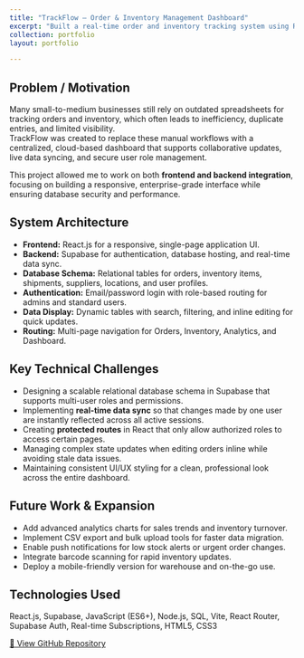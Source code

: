 ```yaml
---
title: "TrackFlow – Order & Inventory Management Dashboard"
excerpt: "Built a real-time order and inventory tracking system using React and Supabase with role-based access control."
collection: portfolio
layout: portfolio

---
```



## Problem / Motivation

Many small-to-medium businesses still rely on outdated spreadsheets for tracking orders and inventory, which often leads to inefficiency, duplicate entries, and limited visibility.  
TrackFlow was created to replace these manual workflows with a centralized, cloud-based dashboard that supports collaborative updates, live data syncing, and secure user role management.

This project allowed me to work on both **frontend and backend integration**, focusing on building a responsive, enterprise-grade interface while ensuring database security and performance.

## System Architecture

- **Frontend:** React.js for a responsive, single-page application UI.
- **Backend:** Supabase for authentication, database hosting, and real-time data sync.
- **Database Schema:** Relational tables for orders, inventory items, shipments, suppliers, locations, and user profiles.
- **Authentication:** Email/password login with role-based routing for admins and standard users.
- **Data Display:** Dynamic tables with search, filtering, and inline editing for quick updates.
- **Routing:** Multi-page navigation for Orders, Inventory, Analytics, and Dashboard.

## Key Technical Challenges

- Designing a scalable relational database schema in Supabase that supports multi-user roles and permissions.
- Implementing **real-time data sync** so that changes made by one user are instantly reflected across all active sessions.
- Creating **protected routes** in React that only allow authorized roles to access certain pages.
- Managing complex state updates when editing orders inline while avoiding stale data issues.
- Maintaining consistent UI/UX styling for a clean, professional look across the entire dashboard.

## Future Work & Expansion

- Add advanced analytics charts for sales trends and inventory turnover.
- Implement CSV export and bulk upload tools for faster data migration.
- Enable push notifications for low stock alerts or urgent order changes.
- Integrate barcode scanning for rapid inventory updates.
- Deploy a mobile-friendly version for warehouse and on-the-go use.

## Technologies Used

React.js, Supabase, JavaScript (ES6+), Node.js, SQL, Vite, React Router, Supabase Auth, Real-time Subscriptions, HTML5, CSS3

[🔗 View GitHub Repository](https://github.com/TarunPatel03/TrackFlow-2-Attempt)
